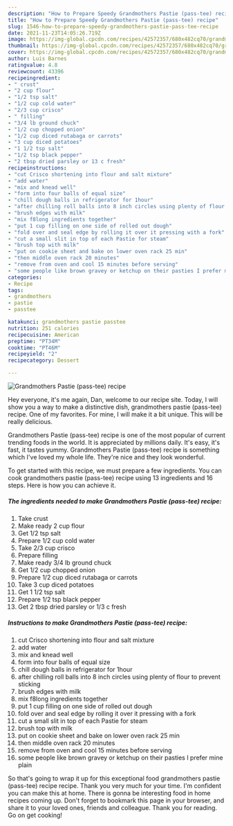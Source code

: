 ```yaml
---
description: "How to Prepare Speedy Grandmothers Pastie (pass-tee) recipe"
title: "How to Prepare Speedy Grandmothers Pastie (pass-tee) recipe"
slug: 1546-how-to-prepare-speedy-grandmothers-pastie-pass-tee-recipe
date: 2021-11-23T14:05:26.719Z
image: https://img-global.cpcdn.com/recipes/42572357/680x482cq70/grandmothers-pastie-pass-tee-recipe-recipe-main-photo.jpg
thumbnail: https://img-global.cpcdn.com/recipes/42572357/680x482cq70/grandmothers-pastie-pass-tee-recipe-recipe-main-photo.jpg
cover: https://img-global.cpcdn.com/recipes/42572357/680x482cq70/grandmothers-pastie-pass-tee-recipe-recipe-main-photo.jpg
author: Luis Barnes
ratingvalue: 4.8
reviewcount: 43396
recipeingredient:
- " crust"
- "2 cup flour"
- "1/2 tsp salt"
- "1/2 cup cold water"
- "2/3 cup crisco"
- " filling"
- "3/4 lb ground chuck"
- "1/2 cup chopped onion"
- "1/2 cup diced rutabaga or carrots"
- "3 cup diced potatoes"
- "1 1/2 tsp salt"
- "1/2 tsp black pepper"
- "2 tbsp dried parsley or 13 c fresh"
recipeinstructions:
- "cut Crisco shortening into flour and salt mixture"
- "add water"
- "mix and knead well"
- "form into four balls of equal size"
- "chill dough balls in refrigerator for 1hour"
- "after chilling roll balls into 8 inch circles using plenty of flour to prevent sticking"
- "brush edges with milk"
- "mix f8long ingredients together"
- "put 1 cup filling on one side of rolled out dough"
- "fold over and seal edge by rolling it over it pressing with a fork"
- "cut a small slit in top of each Pastie for steam"
- "brush top with milk"
- "put on cookie sheet and bake on lower oven rack 25 min"
- "then middle oven rack 20 minutes"
- "remove from oven and cool 15 minutes before serving"
- "some people like brown gravey or ketchup on their pasties I prefer mine plain"
categories:
- Recipe
tags:
- grandmothers
- pastie
- passtee

katakunci: grandmothers pastie passtee 
nutrition: 251 calories
recipecuisine: American
preptime: "PT34M"
cooktime: "PT46M"
recipeyield: "2"
recipecategory: Dessert

---
```



![Grandmothers Pastie (pass-tee) recipe](https://img-global.cpcdn.com/recipes/42572357/680x482cq70/grandmothers-pastie-pass-tee-recipe-recipe-main-photo.jpg)

Hey everyone, it's me again, Dan, welcome to our recipe site. Today, I will show you a way to make a distinctive dish, grandmothers pastie (pass-tee) recipe. One of my favorites. For mine, I will make it a bit unique. This will be really delicious.

Grandmothers Pastie (pass-tee) recipe is one of the most popular of current trending foods in the world. It is appreciated by millions daily. It's easy, it's fast, it tastes yummy. Grandmothers Pastie (pass-tee) recipe is something which I've loved my whole life. They're nice and they look wonderful.




To get started with this recipe, we must prepare a few ingredients. You can cook grandmothers pastie (pass-tee) recipe using 13 ingredients and 16 steps. Here is how you can achieve it.

<!--inarticleads1-->

##### The ingredients needed to make Grandmothers Pastie (pass-tee) recipe:

1. Take  crust
1. Make ready 2 cup flour
1. Get 1/2 tsp salt
1. Prepare 1/2 cup cold water
1. Take 2/3 cup crisco
1. Prepare  filling
1. Make ready 3/4 lb ground chuck
1. Get 1/2 cup chopped onion
1. Prepare 1/2 cup diced rutabaga or carrots
1. Take 3 cup diced potatoes
1. Get 1 1/2 tsp salt
1. Prepare 1/2 tsp black pepper
1. Get 2 tbsp dried parsley or 1/3 c fresh




<!--inarticleads2-->

##### Instructions to make Grandmothers Pastie (pass-tee) recipe:

1. cut Crisco shortening into flour and salt mixture
1. add water
1. mix and knead well
1. form into four balls of equal size
1. chill dough balls in refrigerator for 1hour
1. after chilling roll balls into 8 inch circles using plenty of flour to prevent sticking
1. brush edges with milk
1. mix f8long ingredients together
1. put 1 cup filling on one side of rolled out dough
1. fold over and seal edge by rolling it over it pressing with a fork
1. cut a small slit in top of each Pastie for steam
1. brush top with milk
1. put on cookie sheet and bake on lower oven rack 25 min
1. then middle oven rack 20 minutes
1. remove from oven and cool 15 minutes before serving
1. some people like brown gravey or ketchup on their pasties I prefer mine plain




So that's going to wrap it up for this exceptional food grandmothers pastie (pass-tee) recipe recipe. Thank you very much for your time. I'm confident you can make this at home. There is gonna be interesting food in home recipes coming up. Don't forget to bookmark this page in your browser, and share it to your loved ones, friends and colleague. Thank you for reading. Go on get cooking!
